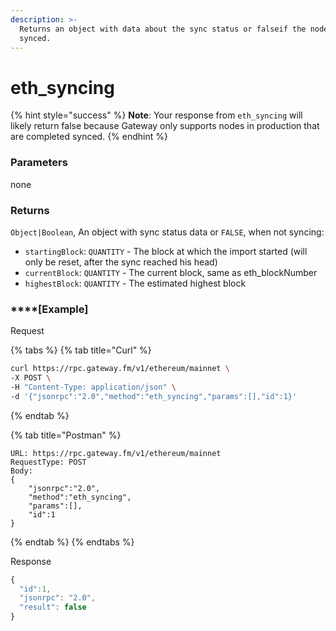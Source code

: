 ```yaml
---
description: >-
  Returns an object with data about the sync status or falseif the node is fully
  synced.
---
```


# eth_syncing

{% hint style="success" %}
**Note**: Your response from `eth_syncing` will likely return false because Gateway only supports nodes in production that are completed synced. 
{% endhint %}

### **Parameters**

none

### **Returns**

`Object|Boolean`, An object with sync status data or `FALSE`, when not syncing:

* `startingBlock`: `QUANTITY` - The block at which the import started (will only be reset, after the sync reached his head)
* `currentBlock`: `QUANTITY` - The current block, same as eth_blockNumber
* `highestBlock`: `QUANTITY` - The estimated highest block

### ****[**Example**]
Request

{% tabs %}
{% tab title="Curl" %}
```bash
curl https://rpc.gateway.fm/v1/ethereum/mainnet \
-X POST \
-H "Content-Type: application/json" \
-d '{"jsonrpc":"2.0","method":"eth_syncing","params":[],"id":1}'
```
{% endtab %}

{% tab title="Postman" %}
```http
URL: https://rpc.gateway.fm/v1/ethereum/mainnet
RequestType: POST
Body: 
{
    "jsonrpc":"2.0",
    "method":"eth_syncing",
    "params":[],
    "id":1
}
```
{% endtab %}
{% endtabs %}

Response

```javascript
{
  "id":1,
  "jsonrpc": "2.0",
  "result": false
}
```
